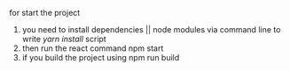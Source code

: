 for start the project

1. you need to install dependencies || node modules via command line to write *yarn install* script
2. then run the react command npm start
3. if you build the project using npm run build
